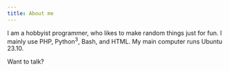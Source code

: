 ```yaml
---
title: About me
---
```


I am a hobbyist programmer, who likes to make random things just for fun. I mainly use PHP, Python<sup>3</sup>, Bash, and HTML.  My main computer runs Ubuntu 23.10.

Want to talk? 

<script type="text/javascript">
    var user = "me";
    var domain = "oddcell.ca";
    document.write('<a href="mailto:' + user + '@' + domain + '">' + user + '@' + domain + '</a>');
</script>
